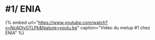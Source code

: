 # \#1/ ENIA

{% embed url="https://www.youtube.com/watch?v=NcAOlvGTLPk&feature=youtu.be" caption="Video du metup \#1 chez ENIA" %}





